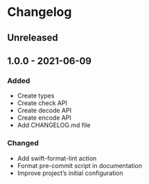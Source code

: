 # Changelog

## Unreleased

## 1.0.0 - 2021-06-09
### Added
- Create types
- Create check API
- Create decode API
- Create encode API
- Add CHANGELOG.md file

### Changed
- Add swift-format-lint action
- Format pre-commit script in documentation
- Improve project’s initial configuration
